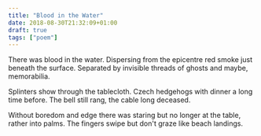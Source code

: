 ```yaml
---
title: "Blood in the Water"
date: 2018-08-30T21:32:09+01:00
draft: true
tags: ["poem"]
---
```

There was blood in the water.
Dispersing from the epicentre
red smoke just beneath the surface. 
Separated by invisible threads of ghosts
and maybe, memorabilia.

Splinters show through the tablecloth.
Czech hedgehogs with dinner 
a long time before. 
The bell still rang, 
the cable long deceased.

Without boredom and edge
there was staring but no longer 
at the table, rather into palms.
The fingers swipe but don't graze 
like beach landings.

